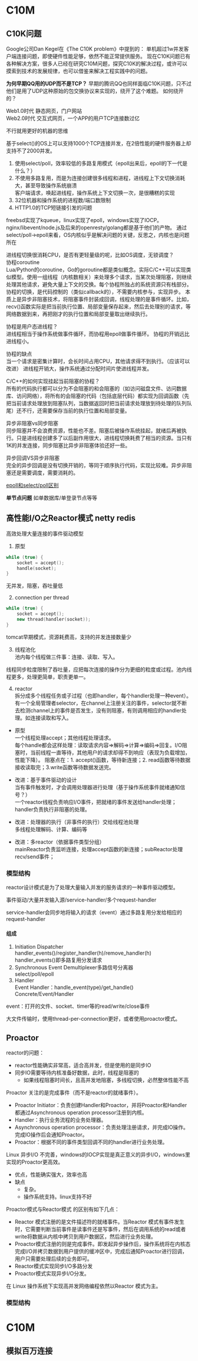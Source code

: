 # C10M

## C10K问题
Google公司Dan Kegel在《The C10K problem》中提到的：
单机超过1w并发客户端连接问题，即使硬件性能足够，依然不能正常提供服务。
现在C10K问题已有各种解决方案，很多人已经在研究C10M问题，探究C10K的解决过程，或许可以摸索到技术的发展规律，也可以借鉴来解决工程实践中的问题。

**为何早期QQ用的UDP而不是TCP？**
早期的腾讯QQ也同样面临C10K问题，只不过他们是用了UDP这种原始的包交换协议来实现的，绕开了这个难题。
如何绕开的？

Web1.0时代 静态网页，门户网站  
Web2.0时代 交互式网页，一个APP的用户TCP连接数过亿

不行就用更好的机器的思维

基于select()的OS上可以支持1000个TCP连接并发，在2倍性能的硬件服务器上却支持不了2000并发。
1. 使用select/poll，效率较低的多路复用模式（epoll出来后，epoll的下一代是什么？）
2. 不使用多路复用，而是为连接创建很多线程和进程，进线程上下文切换消耗大，甚至导致操作系统崩溃  
客户端请求，唤起进线程，操作系统上下文切换一次，是很糟糕的实现
3. 32位机器和操作系统的进程数/端口数限制
4. HTTP1.0的TCP短链接引发的问题

freebsd实现了kqueue，linux实现了epoll，windows实现了IOCP。
nginx/libevent/node.js及后来的openresty/golang都是基于他们的产物。
通过select/poll->epoll来看，OS内核似乎是解决问题的关键，反思之，内核也是问题所在

进线程切换很消耗CPU，是否有更轻量级的呢，比如OS调度，无锁调度？  
协程coroutine  
Lua/Python的coroutine，Go的goroutine都是类似概念。实际C/C++可以实现类似模型。使用一组线程（内核数相关）来处理多个请求，当某次处理阻塞，则继续处理其他请求，避免大量上下文的交换。每个协程所独占的系统资源只有栈部分。协程的切换，是代码控制的（类似callback的），不需要内核参与，实现异步。
本质上是异步非阻塞技术，将阻塞事件封装成回调，线程处理的是事件循环。比如，recv()函数实际是把当前执行位置、局部变量保存起来，然后去处理别的请求，等网络数据到来，再把刚才的执行位置和局部变量取出继续执行。

协程是用户态进线程？  
进线程相当于操作系统做事件循环，而协程用epoll做事件循环。
协程的开销远比进线程小。

协程的缺点  
当一个请求是密集计算时，会长时间占用CPU，其他请求得不到执行。（应该可以改进）
进线程开销大，操作系统通过分配时间片使进线程并发。

C/C++的如何实现挂起当前阻塞的协程？  
所有的代码执行都可以分为不会阻塞的和会阻塞的（如访问磁盘文件、访问数据库、访问网络），将所有的会阻塞的代码（包括底层代码）都实现为回调函数（先把当前请求处理放到阻塞队列，当数据返回时把当前请求处理放到待处理的队列队尾）还不行，还需要保存当前的执行位置和局部变量。

异步非阻塞vs同步阻塞  
同步阻塞并不会浪费资源，性能也不差。阻塞后被操作系统挂起，就绪后再被执行。只是进线程创建多了以后副作用很大，进线程切换耗费了相当的资源。当只有1K的并发连接，同步阻塞比异步非阻塞体验还好一些。

异步回调VS异步非阻塞  
完全的异步回调是没有切换开销的，等同于顺序执行代码，实现比较难。异步非阻塞还是需要调度，需要消耗的。

[epoll和select/poll区别](epoll.md)

**单节点问题**
如单数据库/单登录节点等等

## 高性能I/O之Reactor模式 netty redis
高效处理大量连接的事件驱动模型

1. 原型
```cpp
while (true) {
    socket = accept();
    handle(socket);
}
```
无并发，阻塞，吞吐量低

2. connection per thread
```cpp
while (true) {
    socket = accept();
    new thread(handler(socket));
}
```
tomcat早期模式，资源耗费高，支持的并发连接数量少

3. 线程池化  
池内每个线程做三件事：连接、读取、写入。

线程同步粒度限制了吞吐量，应把每次连接的操作分为更细的粒度或过程。池内线程更多，处理更简单，职责更单一。

4. reactor  
拆分成多个线程任务或子过程（也即handler，每个handler处理一种event）。
有一个全局管理者selector，在channel上注册关注的事件，selector就不断去检测channel上的事件是否发生，没有则阻塞，有则调用相应的handler处理。如连接读取和写入。

+ 原型  
一个线程处理accept；其他线程处理请求。  
每个handle都会这样处理：读取请求内容=>解码=>计算=>编码=>回复。I/O阻塞时，当前线程一直等待，其他用户的请求却得不到响应（表现为负载增加，性能下降）。
阻塞点在：1. accept()函数，等待新连接；2. read函数等待数据接收读取完；3.write函数等待数据发送完。

+ 改进：基于事件驱动的设计   
当有事件触发时，才会调用处理器进行处理（基于操作系统事件就绪通知信号？）  
一个reactor线程负责响应I/O事件，把就绪的事件发送给handler处理；handler负责执行非阻塞的处理。

+ 改进：处理器的执行（非事件的执行）交给线程池处理  
多线程处理解码、计算、编码等
+ 改进：多reactor（依据事件类型分组）  
mainReactor负责监听连接，处理accept函数的新连接；subReactor处理recv/send事件；

### 模型结构
reactor设计模式是为了处理大量输入并发的服务请求的一种事件驱动模型。

事件驱动/大量并发输入源/service-handler/多个request-handler

service-handler会同步地将输入的请求（event）通过多路复用分发给相应的request-handler

#### 组成
1. Initiation Dispatcher  
   handler_events()/register_handler(h)/remove_handler(h)
   handler_events()即多路复用分发请求
2. Synchronous Event Demultiplexer多路信号分离器  
    select/poll/epoll
3. Handler  
   Event Handler：handle_event(type)/get_handle()  
   Concrete/Event/Handler

event：打开的文件、socket、timer等的read/write/close事件

大文件传输时，使用thread-per-connection更好，或者使用proactor模式。

## Proactor
reactor的问题：
+ reactor性能确实非常高，适合高并发，但是使用的是同步IO
+ 同步IO需要等待内核准备好数据，此时，线程是阻塞的
    + 如果线程阻塞时间长，且高并发地阻塞，多线程切换，必然整体性能不高

Proactor 关注的是完成事件（而不是reactor的就绪事件）。

+ Proactor Initiator：负责创建Handler和Proactor，并将Proactor和Handler都通过Asynchronous operation processor注册到内核。
+ Handler：执行业务流程的业务处理器。
+ Asynchronous operation processor：负责处理注册请求，并完成IO操作。完成IO操作后会通知Proactor。
+ Proactor：根据不同的事件类型回调不同的handler进行业务处理。

Linux 异步I/O 不完善，windows的IOCP实现是真正意义的异步I/O，windows里实现的Proactor更高效。

+ 优点，性能确实强大，效率也高
+ 缺点
    + 复杂。
    + 操作系统支持。linux支持不好

Proactor模式与Reactor模式 的区别有如下几点：
+ Reactor 模式注册的是文件描述符的就绪事件。当Reactor 模式有事件发生时，它需要判断当前事件是读事件还是写事件，然后在调用系统的read或者write将数据从内核中拷贝到用户数据区，然后进行业务处理。
+ Proactor模式注册的则是完成事件。即发起异步操作后，操作系统将在内核态完成I/O并拷贝数据到用户提供的缓冲区中，完成后通知Proactor进行回调，用户只需要处理后续的业务即可。
+ Reactor模式实现同步I/O多路分发
+ Proactor模式实现异步I/O分发。

在 Linux 操作系统下实现高并发网络编程依然以Reactor 模式为主。
### 模型结构


# C10M
## 模拟百万连接

